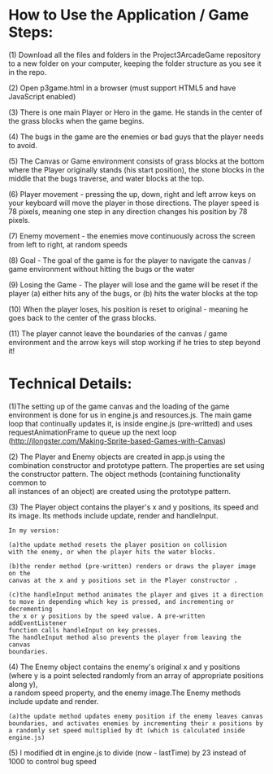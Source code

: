 How to Use the Application / Game Steps:
==================

(1) Download all the files and folders in the Project3ArcadeGame repository to a new folder on your computer, keeping the folder structure as you see it in the repo. 

(2) Open p3game.html in a browser (must support HTML5 and have JavaScript enabled)

(3) There is one main Player or Hero in the game. He stands in the center of the grass blocks when the game begins.

(4) The bugs in the game are the enemies or bad guys that the player needs to avoid. 

(5) The Canvas or Game environment consists of grass blocks at the bottom where the Player originally stands (his start position), the stone blocks in the middle that the bugs traverse, and water blocks at the top.

(6) Player movement - pressing the up, down, right and left arrow keys on your keyboard will move the player in those directions. 
The player speed is 78 pixels, meaning one step in any direction changes his position by 78 pixels.

(7) Enemy movement - the enemies move continuously across the screen from left to right, at random speeds

(8) Goal - The goal of the game is for the player to navigate the canvas / game environment without hitting the bugs or the water

(9) Losing the Game - The player will lose and the game will be reset if the player (a) either hits any of the bugs, or (b) hits the water blocks at the top

(10) When the player loses, his position is reset to original - meaning he goes back to the center of the grass blocks.

(11) The player cannot leave the boundaries of the canvas / game environment and the arrow keys will stop working if he tries to step beyond it! 

Technical Details:
==================

(1)The setting up of the game canvas and the loading of the game environment is done 
for us in engine.js and resources.js. The main game loop that continually 
updates it, is inside engine.js (pre-writted) and uses requestAnimationFrame
to queue up the next loop (http://jlongster.com/Making-Sprite-based-Games-with-Canvas)
	
(2) The Player and Enemy objects are created in app.js using the combination 
constructor and prototype pattern. The properties are set using the 
constructor pattern. The object methods (containing functionality common to  
all instances of an object) are created using the prototype pattern.
	
(3) The Player object contains the player's x and y positions, its speed
and its image. Its methods include update, render and handleInput.
	
	In my version:
	
	(a)the update method resets the player position on collision 
	with the enemy, or when the player hits the water blocks.
	
	(b)the render method (pre-written) renders or draws the player image on the 
	canvas at the x and y positions set in the Player constructor .
	
	(c)the handleInput method animates the player and gives it a direction
	to move in depending which key is pressed, and incrementing or decrementing
	the x or y positions by the speed value. A pre-written addEventListener 
	function calls handleInput on key presses. 
	The handleInput method also prevents the player from leaving the canvas 
	boundaries.
	
(4) The Enemy object contains the enemy's original x and y positions (where y is a 
point selected randomly from an array of appropriate positions along y),  
a random speed property, and the enemy image.The Enemy methods include 
update and render.
	
	(a)the update method updates enemy position if the enemy leaves canvas 
	boundaries, and activates enemies by incrementing their x positions by 
	a randomly set speed multiplied by dt (which is calculated inside engine.js)
	
(5) I modified dt in engine.js to divide (now - lastTime) by 23 instead of 1000 to 
control bug speed



